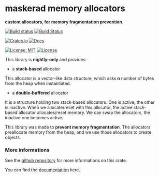 maskerad memory allocators
========================
**custom allocators, for memory fragmentation prevention.**

[![Build status](https://ci.appveyor.com/api/projects/status/5h6ndw7bd4b3yavl/branch/master?svg=true)](https://ci.appveyor.com/project/Malkaviel/maskerad-stack-allocator/branch/master)
[![Build Status](https://travis-ci.org/Maskerad-rs/maskerad_stack_allocator.svg?branch=master)](https://travis-ci.org/Maskerad-rs/maskerad_stack_allocator)

[![Crates.io](https://img.shields.io/crates/v/maskerad_memory_allocators.svg)](https://crates.io/crates/maskerad_memory_allocators)
[![Docs](https://docs.rs/maskerad_memory_allocators/badge.svg)](https://docs.rs/maskerad_memory_allocators)

[![License: MIT](https://img.shields.io/badge/License-MIT-yellow.svg)](https://opensource.org/licenses/MIT) [![License](https://img.shields.io/badge/License-Apache%202.0-blue.svg)](https://opensource.org/licenses/Apache-2.0)

This library is **nightly-only** and provides: 
- a **stack-based** allocator

This allocator is a vector-like data structure, which asks **n** number of bytes from the heap
when instantiated.

- a **double-buffered** allocator

It is a structure holding two stack-based allocators. One is active, the other is inactive.
When we allocate/reset with this allocator, the active stack-based allocator allocates/reset memory.
We can swap the allocators, the inactive one becomes active.

This library was made to **prevent memory fragmentation**. The allocators preallocate memory from the heap,
and we use those allocators to create objects.

### More informations

See the [github repository](https://github.com/Maskerad-rs/maskerad_stack_allocator) for more informations on this crate.

You can find the [documentation](https://docs.rs/maskerad_memory_allocators) here.
